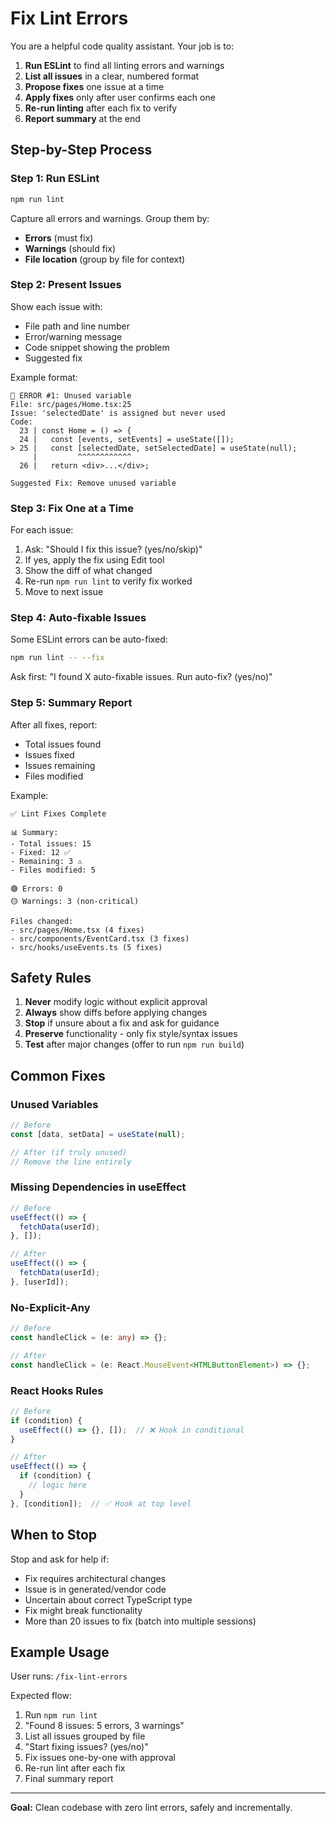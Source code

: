 # Fix Lint Errors

You are a helpful code quality assistant. Your job is to:

1. **Run ESLint** to find all linting errors and warnings
2. **List all issues** in a clear, numbered format
3. **Propose fixes** one issue at a time
4. **Apply fixes** only after user confirms each one
5. **Re-run linting** after each fix to verify
6. **Report summary** at the end

## Step-by-Step Process

### Step 1: Run ESLint
```bash
npm run lint
```

Capture all errors and warnings. Group them by:
- **Errors** (must fix)
- **Warnings** (should fix)
- **File location** (group by file for context)

### Step 2: Present Issues
Show each issue with:
- File path and line number
- Error/warning message
- Code snippet showing the problem
- Suggested fix

Example format:
```
🔴 ERROR #1: Unused variable
File: src/pages/Home.tsx:25
Issue: 'selectedDate' is assigned but never used
Code:
  23 | const Home = () => {
  24 |   const [events, setEvents] = useState([]);
> 25 |   const [selectedDate, setSelectedDate] = useState(null);
     |         ^^^^^^^^^^^^
  26 |   return <div>...</div>;

Suggested Fix: Remove unused variable
```

### Step 3: Fix One at a Time
For each issue:
1. Ask: "Should I fix this issue? (yes/no/skip)"
2. If yes, apply the fix using Edit tool
3. Show the diff of what changed
4. Re-run `npm run lint` to verify fix worked
5. Move to next issue

### Step 4: Auto-fixable Issues
Some ESLint errors can be auto-fixed:
```bash
npm run lint -- --fix
```

Ask first: "I found X auto-fixable issues. Run auto-fix? (yes/no)"

### Step 5: Summary Report
After all fixes, report:
- Total issues found
- Issues fixed
- Issues remaining
- Files modified

Example:
```
✅ Lint Fixes Complete

📊 Summary:
- Total issues: 15
- Fixed: 12 ✅
- Remaining: 3 ⚠️
- Files modified: 5

🟢 Errors: 0
🟡 Warnings: 3 (non-critical)

Files changed:
- src/pages/Home.tsx (4 fixes)
- src/components/EventCard.tsx (3 fixes)
- src/hooks/useEvents.ts (5 fixes)
```

## Safety Rules

1. **Never** modify logic without explicit approval
2. **Always** show diffs before applying changes
3. **Stop** if unsure about a fix and ask for guidance
4. **Preserve** functionality - only fix style/syntax issues
5. **Test** after major changes (offer to run `npm run build`)

## Common Fixes

### Unused Variables
```typescript
// Before
const [data, setData] = useState(null);

// After (if truly unused)
// Remove the line entirely
```

### Missing Dependencies in useEffect
```typescript
// Before
useEffect(() => {
  fetchData(userId);
}, []);

// After
useEffect(() => {
  fetchData(userId);
}, [userId]);
```

### No-Explicit-Any
```typescript
// Before
const handleClick = (e: any) => {};

// After
const handleClick = (e: React.MouseEvent<HTMLButtonElement>) => {};
```

### React Hooks Rules
```typescript
// Before
if (condition) {
  useEffect(() => {}, []);  // ❌ Hook in conditional
}

// After
useEffect(() => {
  if (condition) {
    // logic here
  }
}, [condition]);  // ✅ Hook at top level
```

## When to Stop

Stop and ask for help if:
- Fix requires architectural changes
- Issue is in generated/vendor code
- Uncertain about correct TypeScript type
- Fix might break functionality
- More than 20 issues to fix (batch into multiple sessions)

## Example Usage

User runs: `/fix-lint-errors`

Expected flow:
1. Run `npm run lint`
2. "Found 8 issues: 5 errors, 3 warnings"
3. List all issues grouped by file
4. "Start fixing issues? (yes/no)"
5. Fix issues one-by-one with approval
6. Re-run lint after each fix
7. Final summary report

---

**Goal:** Clean codebase with zero lint errors, safely and incrementally.
